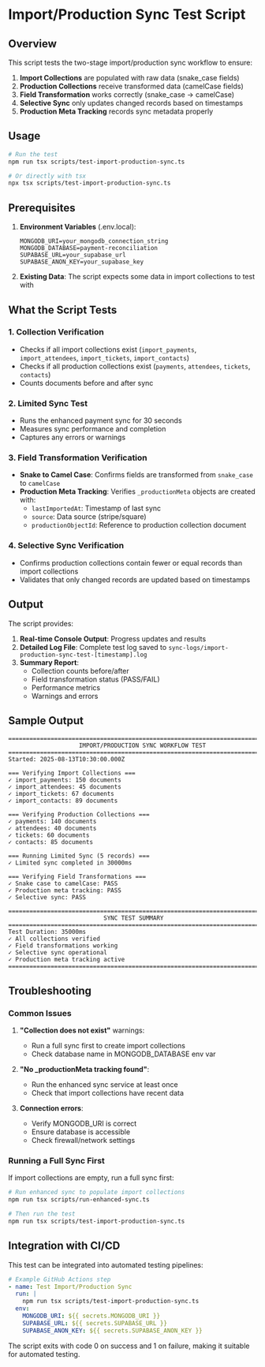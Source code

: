 # Import/Production Sync Test Script

## Overview
This script tests the two-stage import/production sync workflow to ensure:

1. **Import Collections** are populated with raw data (snake_case fields)
2. **Production Collections** receive transformed data (camelCase fields) 
3. **Field Transformation** works correctly (snake_case → camelCase)
4. **Selective Sync** only updates changed records based on timestamps
5. **Production Meta Tracking** records sync metadata properly

## Usage

```bash
# Run the test
npm run tsx scripts/test-import-production-sync.ts

# Or directly with tsx
npx tsx scripts/test-import-production-sync.ts
```

## Prerequisites

1. **Environment Variables** (.env.local):
   ```
   MONGODB_URI=your_mongodb_connection_string
   MONGODB_DATABASE=payment-reconciliation
   SUPABASE_URL=your_supabase_url
   SUPABASE_ANON_KEY=your_supabase_key
   ```

2. **Existing Data**: The script expects some data in import collections to test with

## What the Script Tests

### 1. Collection Verification
- Checks if all import collections exist (`import_payments`, `import_attendees`, `import_tickets`, `import_contacts`)
- Checks if all production collections exist (`payments`, `attendees`, `tickets`, `contacts`)
- Counts documents before and after sync

### 2. Limited Sync Test
- Runs the enhanced payment sync for 30 seconds
- Measures sync performance and completion
- Captures any errors or warnings

### 3. Field Transformation Verification
- **Snake to Camel Case**: Confirms fields are transformed from `snake_case` to `camelCase`
- **Production Meta Tracking**: Verifies `_productionMeta` objects are created with:
  - `lastImportedAt`: Timestamp of last sync
  - `source`: Data source (stripe/square)
  - `productionObjectId`: Reference to production collection document

### 4. Selective Sync Verification
- Confirms production collections contain fewer or equal records than import collections
- Validates that only changed records are updated based on timestamps

## Output

The script provides:

1. **Real-time Console Output**: Progress updates and results
2. **Detailed Log File**: Complete test log saved to `sync-logs/import-production-sync-test-[timestamp].log`
3. **Summary Report**: 
   - Collection counts before/after
   - Field transformation status (PASS/FAIL)
   - Performance metrics
   - Warnings and errors

## Sample Output

```
================================================================================
                    IMPORT/PRODUCTION SYNC WORKFLOW TEST
================================================================================
Started: 2025-08-13T10:30:00.000Z

=== Verifying Import Collections ===
✓ import_payments: 150 documents
✓ import_attendees: 45 documents  
✓ import_tickets: 67 documents
✓ import_contacts: 89 documents

=== Verifying Production Collections ===
✓ payments: 140 documents
✓ attendees: 40 documents
✓ tickets: 60 documents
✓ contacts: 85 documents

=== Running Limited Sync (5 records) ===
✓ Limited sync completed in 30000ms

=== Verifying Field Transformations ===
✓ Snake case to camelCase: PASS
✓ Production meta tracking: PASS  
✓ Selective sync: PASS

================================================================================
                           SYNC TEST SUMMARY
================================================================================
Test Duration: 35000ms
✓ All collections verified
✓ Field transformations working
✓ Selective sync operational
✓ Production meta tracking active
================================================================================
```

## Troubleshooting

### Common Issues

1. **"Collection does not exist"** warnings:
   - Run a full sync first to create import collections
   - Check database name in MONGODB_DATABASE env var

2. **"No _productionMeta tracking found"**:
   - Run the enhanced sync service at least once
   - Check that import collections have recent data

3. **Connection errors**:
   - Verify MONGODB_URI is correct
   - Ensure database is accessible
   - Check firewall/network settings

### Running a Full Sync First

If import collections are empty, run a full sync first:

```bash
# Run enhanced sync to populate import collections
npm run tsx scripts/run-enhanced-sync.ts

# Then run the test
npm run tsx scripts/test-import-production-sync.ts
```

## Integration with CI/CD

This test can be integrated into automated testing pipelines:

```yaml
# Example GitHub Actions step
- name: Test Import/Production Sync
  run: |
    npm run tsx scripts/test-import-production-sync.ts
  env:
    MONGODB_URI: ${{ secrets.MONGODB_URI }}
    SUPABASE_URL: ${{ secrets.SUPABASE_URL }}
    SUPABASE_ANON_KEY: ${{ secrets.SUPABASE_ANON_KEY }}
```

The script exits with code 0 on success and 1 on failure, making it suitable for automated testing.